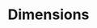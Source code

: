 ---
bigquery: https://console.cloud.google.com/bigquery?p=covid-19-dimensions-ai&page=table&d=data&t=publications
contributors: Digital Science, https://www.digital-science.com/
cost: Free for personal, non-commercial use.
description: Dimensions contains more than 100 million publications, ranging from
  articles published in scholarly journals, books and book chapters, to preprints
  and conference proceedings. All publications are contextualized with linked data
  sets, funding, publications, patents, clinical trials, and policy documents. You
  can also view associated categories, funders, institutions, and researcher profiles.
documentation: https://docs.dimensions.ai/bigquery/index.html
last_edit: 04/06/2022, 09:43:38
location: https://www.dimensions.ai/products/free/
maintained_by: Digital Science, https://www.digital-science.com/
schema_fields:
- family_count
- end_date
- assignee_countries
- linkout
- citations
- clinical_trial_ids
- priority_year
- kind
- priority_date
- organisation_details
- research_org_countries
- filing_year
- active_years
- date_print
- funding_cny
- phase
- email_address
- granted_year
- address
- reference_ids
- acronyms
- patent_ids
- type
- funding_currency
- parent_id
- citation_string
- publication_year
- proceedings_title
- publisher
- abstract
- funding_details
- granted_date
- current_assignee
- date_imported_gbq
- book_series_title
- embargo_date
- category_bra
- links
- category_icrp_cso
- funding_amount
- foa_number
- aliases
- subtitles
- doi
- conference
- ipcr
- family_members_ids
- research_org_state_names
- cited_by_ids
- original_assignee
- investigators
- funder_org_cities
- year
- assignee_orgs
- brief_title
- gender
- funder_org
- date_modified
- source_id
- start_date
- external_ids
- original_abstract
- legal_status
- current_assignee_orgs
- funding_aud
- journal
- resulting_publication_doi
- legal_events
- associated_publication_doi
- description
- acronym
- category_hrcs_rac
- funder_org_countries
- metrics
- start_year
- current_assignee_countries
- category_sdg
- associated_publication_arxiv_id
- filing_status
- authors
- category_hra
- researcher_ids
- funding_nzd
- end_year
- category_hrcs_hc
- family_id
- concepts
- funder_orgs
- funder_org_acronyms
- jurisdiction
- issue
- repository_name
- associated_publication_id
- original_title
- original_assignee_countries
- date_normal
- associated_grant_ids
- created_date
- license
- associated_publication_pmid
- conditions
- established
- isbn
- research_org_country_names
- cpc
- volume
- expiration_year
- date_online
- category_uoa
- relationships
- editors
- research_org_city_names
- pmid
- language
- expiration_date
- acknowledgements
- name
- categories
- repository_id
- publication_ids
- pages
- research_org_cities
- eisbn
- altmetrics
- date
- book_title
- id
- funding_jpy
- wikipedia_url
- publication_date
- funder_org_state_codes
- types
- open_access_categories_v2
- status
- category_icrp_ct
- supporting_grant_ids
- arxiv_id
- mesh_terms
- funder_countries
- category_rcdc
- interventions
- mesh_headings
- filing_date
- title
- application_number
- original_assignee_orgs
- category_for
- funding_cad
- research_orgs
- funding_usd
- pmcid
- grant_number
- funding_gbp
- resulting_publication_ids
- repository_url
- labels
- inventor_names
- journal_lists
- funding_chf
- open_access_categories
- research_org_state_codes
- funding_eur
- registry
- date_inserted
- citations_count
shortname: dimensions
tags:
- scholarly literature
- patents
- funding
- clinical trials
- academic profiles
terms_of_use: 'Use of both the Dimensions COVID-19 dataset and full Dimensions dataset
  are subject to the Dimensions Terms of use: https://www.dimensions.ai/policies-terms-legal '
title: Dimensions
uuid: dcff88bd-fe6b-4fdb-8159-809bf9d7bc1c
---